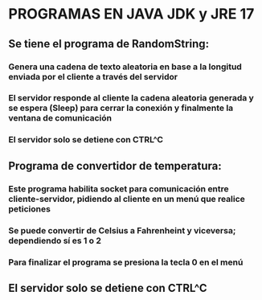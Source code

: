 # PROGRAMAS EN JAVA JDK y JRE 17 #
## Se tiene el programa de RandomString:  ##
### Genera una cadena de texto aleatoria en base a la longitud enviada por el cliente a través del servidor ###
### El servidor responde al cliente la cadena aleatoria generada y se espera (Sleep) para cerrar la conexión y finalmente la ventana de comunicación ###
### El servidor solo se detiene con CTRL^C ###

## Programa de convertidor de temperatura: ## 
### Este programa habilita socket para comunicación entre cliente-servidor, pidiendo al cliente en un menú que realice peticiones ###
### Se puede convertir de Celsius a Fahrenheint y viceversa; dependiendo sí es 1 o 2 ###
### Para finalizar el programa se presiona la tecla 0 en el menú ###
## El servidor solo se detiene con CTRL^C ##
